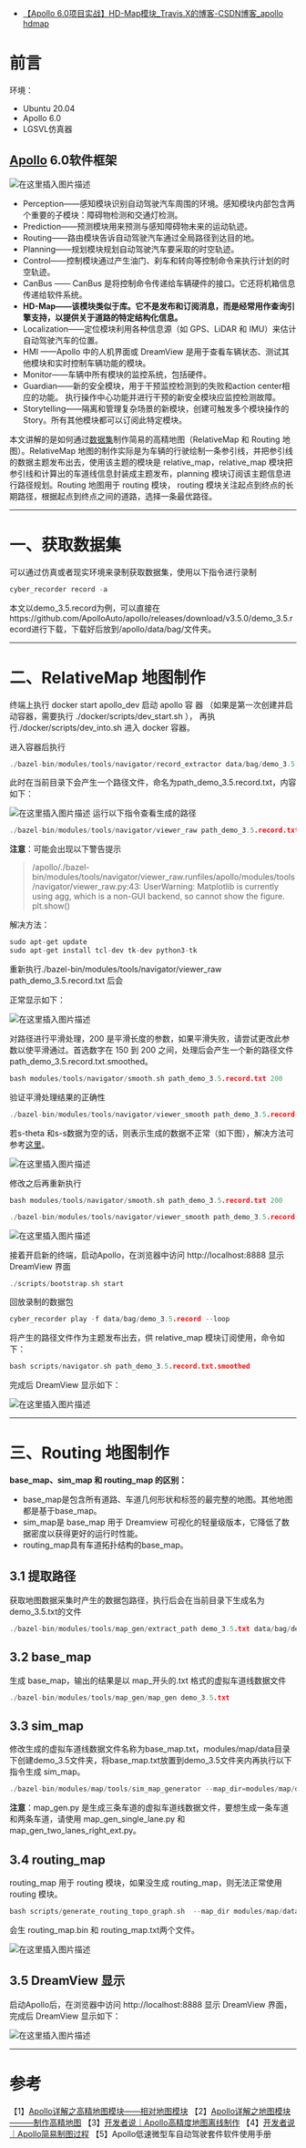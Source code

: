- [【Apollo 6.0项目实战】HD-Map模块_Travis.X的博客-CSDN博客_apollo hdmap](https://blog.csdn.net/Travis_X/article/details/121486163)

# 前言

环境：

- Ubuntu 20.04
- Apollo 6.0
- LGSVL仿真器

## [Apollo](https://so.csdn.net/so/search?q=Apollo&spm=1001.2101.3001.7020) 6.0软件框架

![在这里插入图片描述](https://img-blog.csdnimg.cn/66d527b5163d444abd699023053db962.png?x-oss-process=image/watermark,type_ZHJvaWRzYW5zZmFsbGJhY2s,shadow_50,text_Q1NETiBAVHJhdmlzLlg=,size_20,color_FFFFFF,t_70,g_se,x_16)

- Perception——感知模块识别自动驾驶汽车周围的环境。感知模块内部包含两个重要的子模块：障碍物检测和交通灯检测。
- Prediction——预测模块用来预测与感知障碍物未来的运动轨迹。
- Routing——路由模块告诉自动驾驶汽车通过全局路径到达目的地。
- Planning——规划模块规划自动驾驶汽车要采取的时空轨迹。
- Control——控制模块通过产生油门、刹车和转向等控制命令来执行计划的时空轨迹。
- CanBus —— CanBus 是将控制命令传递给车辆硬件的接口。它还将机箱信息传递给软件系统。
- **HD-Map——该模块类似于库。它不是发布和订阅消息，而是经常用作查询引擎支持，以提供关于道路的特定结构化信息。**
- Localization——定位模块利用各种信息源（如 GPS、LiDAR 和 IMU）来估计自动驾驶汽车的位置。
- HMI ——Apollo 中的人机界面或 DreamView 是用于查看车辆状态、测试其他模块和实时控制车辆功能的模块。
- Monitor——车辆中所有模块的监控系统，包括硬件。
- Guardian——新的安全模块，用于干预监控检测到的失败和action center相应的功能。 执行操作中心功能并进行干预的新安全模块应监控检测故障。
- Storytelling——隔离和管理复杂场景的新模块，创建可触发多个模块操作的Story。所有其他模块都可以订阅此特定模块。

本文讲解的是如何通过[数据集](https://so.csdn.net/so/search?q=数据集&spm=1001.2101.3001.7020)制作简易的高精地图（RelativeMap 和 Routing 地图）。RelativeMap 地图的制作实际是为车辆的行驶绘制一条参引线，并把参引线的数据主题发布出去，使用该主题的模块是 relative_map，relative_map 模块把参引线和计算出的车道线信息封装成主题发布，planning 模块订阅该主题信息进行路径规划。Routing 地图用于 routing 模块， routing 模块关注起点到终点的长期路径，根据起点到终点之间的道路，选择一条最优路径。

------

# 一、获取数据集

可以通过仿真或者现实环境来录制获取数据集，使用以下指令进行录制

```cpp
cyber_recorder record -a
```

本文以demo_3.5.record为例，可以直接在https://github.com/ApolloAuto/apollo/releases/download/v3.5.0/demo_3.5.record进行下载，下载好后放到/apollo/data/bag/文件夹。

------

# 二、RelativeMap 地图制作

终端上执行 docker start apollo_dev 启动 apollo 容 器 （如果是第一次创建并启动容器，需要执行 ./docker/scripts/dev_start.sh ）， 再执行./docker/scripts/dev_into.sh 进入 docker 容器。

进入容器后执行

```cpp
./bazel-bin/modules/tools/navigator/record_extractor data/bag/demo_3.5.record 
```

此时在当前目录下会产生一个路径文件，命名为path_demo_3.5.record.txt，内容如下：

![在这里插入图片描述](https://img-blog.csdnimg.cn/fa507cb851404bf889f3af7d9206414f.png?x-oss-process=image/watermark,type_ZHJvaWRzYW5zZmFsbGJhY2s,shadow_50,text_Q1NETiBAVHJhdmlzLlg=,size_20,color_FFFFFF,t_70,g_se,x_16#pic_center)
运行以下指令查看生成的路径

```cpp
./bazel-bin/modules/tools/navigator/viewer_raw path_demo_3.5.record.txt 
```

**注意**：可能会出现以下警告提示

> /apollo/./bazel-bin/modules/tools/navigator/viewer_raw.runfiles/apollo/modules/tools/navigator/viewer_raw.py:43: UserWarning: Matplotlib is currently using agg, which is a non-GUI backend, so cannot show the figure.
> plt.show()

解决方法：

```cpp
sudo apt-get update
sudo apt-get install tcl-dev tk-dev python3-tk
```

重新执行./bazel-bin/modules/tools/navigator/viewer_raw path_demo_3.5.record.txt 后会

正常显示如下：

![在这里插入图片描述](https://img-blog.csdnimg.cn/da75f491e109444fa069fb2b7228fc3b.png?x-oss-process=image/watermark,type_ZHJvaWRzYW5zZmFsbGJhY2s,shadow_50,text_Q1NETiBAVHJhdmlzLlg=,size_20,color_FFFFFF,t_70,g_se,x_16#pic_center)

对路径进行平滑处理，200 是平滑长度的参数，如果平滑失败，请尝试更改此参数以使平滑通过。首选数字在 150 到 200 之间，处理后会产生一个新的路径文件path_demo_3.5.record.txt.smoothed。

```cpp
bash modules/tools/navigator/smooth.sh path_demo_3.5.record.txt 200
```

验证平滑处理结果的正确性

```cpp
./bazel-bin/modules/tools/navigator/viewer_smooth path_demo_3.5.record.txt  path_demo_3.5.record.txt.smoothed 
```

若s-theta 和s-s数据为空的话，则表示生成的数据不正常（如下图），解决方法可参考[这里](https://hub.fastgit.org/ApolloAuto/apollo/pull/13938/files)。

![在这里插入图片描述](https://img-blog.csdnimg.cn/baf94b241a7742c58df8f7090f06b2c9.png?x-oss-process=image/watermark,type_ZHJvaWRzYW5zZmFsbGJhY2s,shadow_50,text_Q1NETiBAVHJhdmlzLlg=,size_20,color_FFFFFF,t_70,g_se,x_16#pic_center)

修改之后再重新执行

```cpp
bash modules/tools/navigator/smooth.sh path_demo_3.5.record.txt 200

./bazel-bin/modules/tools/navigator/viewer_smooth path_demo_3.5.record.txt  path_demo_3.5.record.txt.smoothed 
```

![在这里插入图片描述](https://img-blog.csdnimg.cn/0c8335f228e44491b36d6324540ae041.png?x-oss-process=image/watermark,type_ZHJvaWRzYW5zZmFsbGJhY2s,shadow_50,text_Q1NETiBAVHJhdmlzLlg=,size_20,color_FFFFFF,t_70,g_se,x_16#pic_center)

接着开启新的终端，启动Apollo，在浏览器中访问 http://localhost:8888 显示 DreamView 界面

```cpp
./scripts/bootstrap.sh start
```

回放录制的数据包

```cpp
cyber_recorder play -f data/bag/demo_3.5.record --loop
```

将产生的路径文件作为主题发布出去，供 relative_map 模块订阅使用，命令如下：

```cpp
bash scripts/navigator.sh path_demo_3.5.record.txt.smoothed
```

完成后 DreamView 显示如下：

![在这里插入图片描述](https://img-blog.csdnimg.cn/e326eaf2f53e459c894a640e005b01f0.png?x-oss-process=image/watermark,type_ZHJvaWRzYW5zZmFsbGJhY2s,shadow_50,text_Q1NETiBAVHJhdmlzLlg=,size_20,color_FFFFFF,t_70,g_se,x_16#pic_center)

------

# 三、Routing 地图制作

**base_map、sim_map 和 routing_map 的区别：**

- base_map是包含所有道路、车道几何形状和标签的最完整的地图。其他地图都是基于base_map。
- sim_map是 base_map 用于 Dreamview 可视化的轻量级版本，它降低了数据密度以获得更好的运行时性能。
- routing_map具有车道拓扑结构的base_map。

## 3.1 提取路径

获取地图数据采集时产生的数据包路径，执行后会在当前目录下生成名为demo_3.5.txt的文件

```cpp
./bazel-bin/modules/tools/map_gen/extract_path demo_3.5.txt data/bag/demo_3.5.record 
```

## 3.2 base_map

生成 base_map，输出的结果是以 map_开头的.txt 格式的虚拟车道线数据文件

```cpp
./bazel-bin/modules/tools/map_gen/map_gen demo_3.5.txt
```

## 3.3 sim_map

修改生成的虚拟车道线数据文件名称为base_map.txt，modules/map/data目录下创建demo_3.5文件夹，将base_map.txt放置到demo_3.5文件夹内再执行以下指令生成 sim_map。

```cpp
./bazel-bin/modules/map/tools/sim_map_generator --map_dir=modules/map/data/demo_3.5 --output_dir=modules/map/data/demo_3.5
```

**注意**：map_gen.py 是生成三条车道的虚拟车道线数据文件，要想生成一条车道和两条车道，请使用 map_gen_single_lane.py 和 map_gen_two_lanes_right_ext.py。

## 3.4 routing_map

routing_map 用于 routing 模块，如果没生成 routing_map，则无法正常使用 routing 模块。

```cpp
bash scripts/generate_routing_topo_graph.sh  --map_dir modules/map/data/demo_3.5
```

会生 routing_map.bin 和 routing_map.txt两个文件。

![在这里插入图片描述](https://img-blog.csdnimg.cn/76be2d220b8a48838b6c98c4170720bc.png?x-oss-process=image/watermark,type_ZHJvaWRzYW5zZmFsbGJhY2s,shadow_50,text_Q1NETiBAVHJhdmlzLlg=,size_20,color_FFFFFF,t_70,g_se,x_16#pic_center)

## 3.5 DreamView 显示

启动Apollo后，在浏览器中访问 http://localhost:8888 显示 DreamView 界面，完成后 DreamView 显示如下：

![在这里插入图片描述](https://img-blog.csdnimg.cn/944be028402b49ac86bdafbc0f9335da.png?x-oss-process=image/watermark,type_ZHJvaWRzYW5zZmFsbGJhY2s,shadow_50,text_Q1NETiBAVHJhdmlzLlg=,size_20,color_FFFFFF,t_70,g_se,x_16#pic_center)

------

# 参考

【1】[Apollo详解之高精地图模块——相对地图模块](https://blog.csdn.net/weixin_49024732/article/details/118659068)
【2】[Apollo详解之地图模块———制作高精地图](https://blog.csdn.net/weixin_49024732/article/details/118862027?spm=1001.2014.3001.5501)
【3】[开发者说｜Apollo高精度地图离线制作](https://mp.weixin.qq.com/s/q6y-YbD7sDpAnYB6KzBAag)
【4】[开发者说｜Apollo简易制图过程](https://mp.weixin.qq.com/s/fItXKlWZ4Z5BkGQ9OptzRw)
【5】Apollo低速微型车自动驾驶套件软件使用手册
